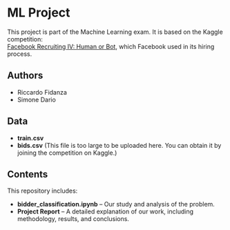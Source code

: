 # ML Project  

This project is part of the Machine Learning exam. It is based on the Kaggle competition:  
[Facebook Recruiting IV: Human or Bot](https://www.kaggle.com/competitions/facebook-recruiting-iv-human-or-bot),  which Facebook used in its hiring process.  

## Authors  
- Riccardo Fidanza  
- Simone Dario  

## Data  
- **train.csv**  
- **bids.csv** (This file is too large to be uploaded here. You can obtain it by joining the competition on Kaggle.)  

## Contents  
This repository includes:  
- **bidder_classification.ipynb** – Our study and analysis of the problem.  
- **Project Report** – A detailed explanation of our work, including methodology, results, and conclusions.  

